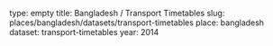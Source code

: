 type: empty
title: Bangladesh / Transport Timetables
slug: places/bangladesh/datasets/transport-timetables
place: bangladesh
dataset: transport-timetables
year: 2014
